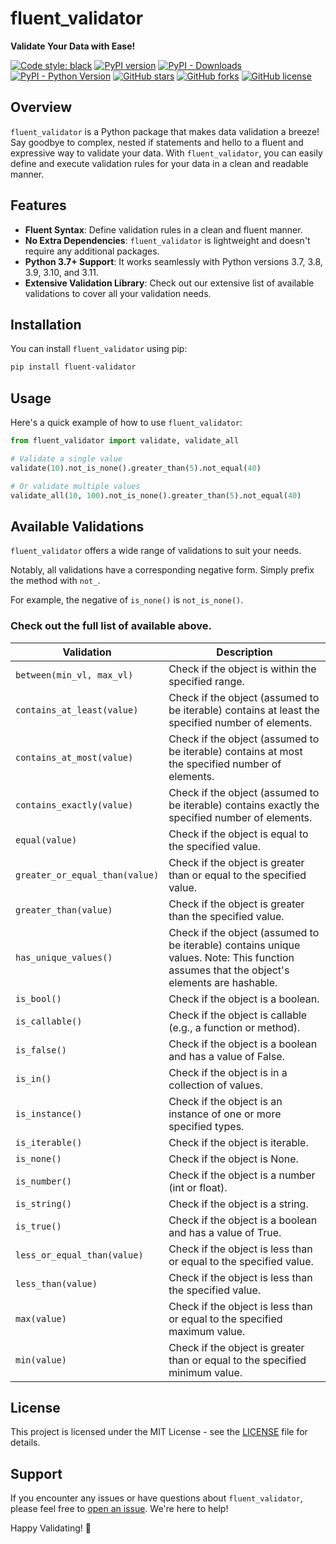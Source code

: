
# fluent_validator

**Validate Your Data with Ease!**

[![Code style: black](https://img.shields.io/badge/code%20style-black-000000.svg)](https://github.com/psf/black)
[![PyPI version](https://badge.fury.io/py/fluent-validator.svg)](https://badge.fury.io/py/fluent-validator)
[![PyPI - Downloads](https://img.shields.io/pypi/dm/fluent-validator)](https://pypi.org/project/fluent-validator/)
[![PyPI - Python Version](https://img.shields.io/pypi/pyversions/fluent-validator.svg)](https://pypi.org/project/fluent-validator/)
[![GitHub stars](https://img.shields.io/github/stars/mariotaddeucci/fluent_validator.svg?style=flat-square)](https://github.com/mariotaddeucci/fluent_validator/stargazers)
[![GitHub forks](https://img.shields.io/github/forks/mariotaddeucci/fluent_validator.svg?style=flat-square)](https://github.com/mariotaddeucci/fluent_validator/network)
[![GitHub license](https://img.shields.io/github/license/mariotaddeucci/fluent_validator.svg?style=flat-square)](https://github.com/mariotaddeucci/fluent_validator/blob/main/LICENSE)

## Overview

`fluent_validator` is a Python package that makes data validation a breeze! Say goodbye to complex, nested if statements and hello to a fluent and expressive way to validate your data. With `fluent_validator`, you can easily define and execute validation rules for your data in a clean and readable manner.

## Features

- **Fluent Syntax**: Define validation rules in a clean and fluent manner.
- **No Extra Dependencies**: `fluent_validator` is lightweight and doesn't require any additional packages.
- **Python 3.7+ Support**: It works seamlessly with Python versions 3.7, 3.8, 3.9, 3.10, and 3.11.
- **Extensive Validation Library**: Check out our extensive list of available validations to cover all your validation needs.

## Installation

You can install `fluent_validator` using pip:

```bash
pip install fluent-validator
````

## Usage

Here's a quick example of how to use `fluent_validator`:

```python
from fluent_validator import validate, validate_all

# Validate a single value
validate(10).not_is_none().greater_than(5).not_equal(40)

# Or validate multiple values
validate_all(10, 100).not_is_none().greater_than(5).not_equal(40)
```

## Available Validations

`fluent_validator` offers a wide range of validations to suit your needs.

Notably, all validations have a corresponding negative form. Simply prefix the method with `not_`.

For example, the negative of `is_none()` is `not_is_none()`.

### Check out the full list of available above.

| Validation | Description |
| --- | --- |
| `between(min_vl, max_vl)` | Check if the object is within the specified range. |
| `contains_at_least(value)` | Check if the object (assumed to be iterable) contains at least the specified number of elements. |
| `contains_at_most(value)` | Check if the object (assumed to be iterable) contains at most the specified number of elements. |
| `contains_exactly(value)` | Check if the object (assumed to be iterable) contains exactly the specified number of elements. |
| `equal(value)` | Check if the object is equal to the specified value. |
| `greater_or_equal_than(value)` | Check if the object is greater than or equal to the specified value. |
| `greater_than(value)` | Check if the object is greater than the specified value. |
| `has_unique_values()` | Check if the object (assumed to be iterable) contains unique values. Note: This function assumes that the object's elements are hashable. |
| `is_bool()` | Check if the object is a boolean. |
| `is_callable()` | Check if the object is callable (e.g., a function or method). |
| `is_false()` | Check if the object is a boolean and has a value of False. |
| `is_in()` | Check if the object is in a collection of values. |
| `is_instance()` | Check if the object is an instance of one or more specified types. |
| `is_iterable()` | Check if the object is iterable. |
| `is_none()` | Check if the object is None. |
| `is_number()` | Check if the object is a number (int or float). |
| `is_string()` | Check if the object is a string. |
| `is_true()` | Check if the object is a boolean and has a value of True. |
| `less_or_equal_than(value)` | Check if the object is less than or equal to the specified value. |
| `less_than(value)` | Check if the object is less than the specified value. |
| `max(value)` | Check if the object is less than or equal to the specified maximum value. |
| `min(value)` | Check if the object is greater than or equal to the specified minimum value. |

## License

This project is licensed under the MIT License - see the [LICENSE](LICENSE) file for details.

## Support

If you encounter any issues or have questions about `fluent_validator`, please feel free to [open an issue](https://github.com/mariotaddeucci/fluent_validator/issues). We're here to help!

Happy Validating! 🚀
